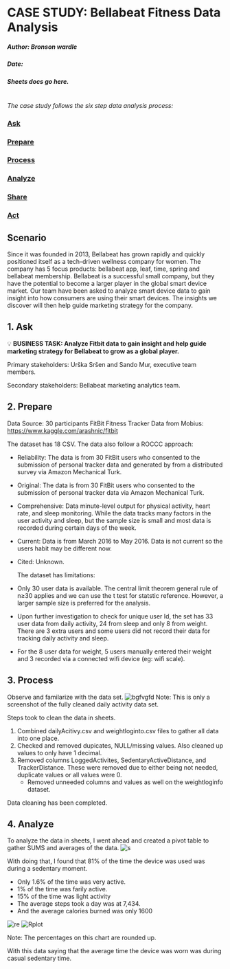 # CASE STUDY: Bellabeat Fitness Data Analysis 
##### Author: Bronson wardle 

##### Date:

##### Sheets docs go here. 

##### 

#

_The case study follows the six step data analysis process:_

###  [Ask](#1-ask)
###  [Prepare](#2-prepare)
###  [Process](#3-process)
###  [Analyze](#4-analyze)
###  [Share](#5-share)
###  [Act](#6-act)

## Scenario
Since it was founded in 2013, Bellabeat has grown rapidly and quickly positioned itself as a tech-driven wellness company for women. The company has 5 focus products: bellabeat app, leaf, time, spring and bellabeat membership. Bellabeat is a successful small company, but they have the potential to become a larger player in the global smart device market. Our team have been asked to analyze smart device data to gain insight into how consumers are using their smart devices. The insights we discover will then help guide marketing strategy for the company. 

## 1. Ask
💡 **BUSINESS TASK: Analyze Fitbit data to gain insight and help guide marketing strategy for Bellabeat to grow as a global player.**

Primary stakeholders: Urška Sršen and Sando Mur, executive team members.

Secondary stakeholders: Bellabeat marketing analytics team.

## 2. Prepare 
Data Source: 30 participants FitBit Fitness Tracker Data from Mobius: https://www.kaggle.com/arashnic/fitbit

The dataset has 18 CSV. The data also follow a ROCCC approach:

- Reliability: The data is from 30 FitBit users who consented to the submission of personal tracker data and generated by from a distributed survey via Amazon Mechanical Turk. 
- Original: The data is from 30 FitBit users who consented to the submission of personal tracker data via Amazon  Mechanical Turk.
- Comprehensive: Data minute-level output for physical activity, heart rate, and sleep monitoring. While the data tracks many factors in the user activity and sleep, but the sample size is small and most data is recorded during certain days of the week. 
- Current: Data is from March 2016 to May 2016. Data is not current so the users habit may be different now. 
- Cited: Unknown. 

  The dataset has limitations:

- Only 30 user data is available. The central limit theorem general rule of n≥30 applies and we can use the t test for statstic reference. However, a larger sample size is preferred for the analysis.
- Upon further investigation to check for unique user Id, the set has 33 user data from daily activity, 24 from sleep and only 8 from weight. There are 3 extra users and some users did not record their data for tracking daily activity and sleep. 
- For the 8 user data for weight, 5 users manually entered their weight and 3 recorded via a connected wifi device (eg: wifi scale).

## 3. Process

Observe and familarize with the data set. 
![bgfvgfd](https://github.com/user-attachments/assets/6fd986ff-7b2a-4609-9640-3eabdb14694e)
Note: This is only a screenshot of the fully cleaned daily activity data set. 

Steps took to clean the data in sheets. 

1. Combined dailyAcitivy.csv and weightloginto.csv files to gather all data into one place.
2. Checked and removed dupicates, NULL/missing values. Also cleaned up values to only have 1 decimal. 
3. Removed columns LoggedActivites, SedentaryActiveDistance, and TrackerDistance. These were removed due to either being not needed, duplicate values or all values were 0.
   - Removed unneeded columns and values as well on the weightloginfo dataset.

Data cleaning has been completed. 

## 4. Analyze 

To analyze the data in sheets, I went ahead and created a pivot table to gather SUMS and averages of the data. 
![s](https://github.com/user-attachments/assets/f69d3a99-e6e1-4c71-8ea0-9c018c00b347)


With doing that, I found that 81% of the time the device was used was during a sedentary moment. 
- Only 1.6% of the time was very active.
- 1% of the time was farily active.
- 15% of the time was light activity
- The average steps took a day was at 7,434.
- And the average calories burned was only 1600 

![re](https://github.com/user-attachments/assets/664a1fc7-5efb-4138-b5b2-f68a3bcb1b7d)
![Rplot](https://github.com/user-attachments/assets/137289c8-692a-4fb0-8ca7-741281d8de53)

Note: The percentages on this chart are rounded up. 

With this data saying that the average time the device was worn was during casual sedentary time. 


